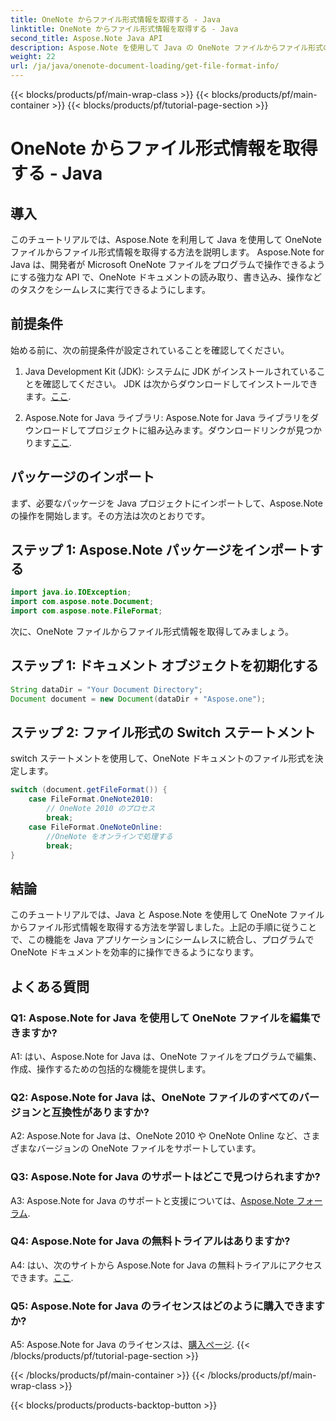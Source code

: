 ```yaml
---
title: OneNote からファイル形式情報を取得する - Java
linktitle: OneNote からファイル形式情報を取得する - Java
second_title: Aspose.Note Java API
description: Aspose.Note を使用して Java の OneNote ファイルからファイル形式の詳細を抽出する方法を学びます。この包括的なチュートリアルに従って、Java アプリケーションを強化します。
weight: 22
url: /ja/java/onenote-document-loading/get-file-format-info/
---
```


{{< blocks/products/pf/main-wrap-class >}}
{{< blocks/products/pf/main-container >}}
{{< blocks/products/pf/tutorial-page-section >}}

# OneNote からファイル形式情報を取得する - Java

## 導入

このチュートリアルでは、Aspose.Note を利用して Java を使用して OneNote ファイルからファイル形式情報を取得する方法を説明します。 Aspose.Note for Java は、開発者が Microsoft OneNote ファイルをプログラムで操作できるようにする強力な API で、OneNote ドキュメントの読み取り、書き込み、操作などのタスクをシームレスに実行できるようにします。

## 前提条件

始める前に、次の前提条件が設定されていることを確認してください。

1.  Java Development Kit (JDK): システムに JDK がインストールされていることを確認してください。 JDK は次からダウンロードしてインストールできます。[ここ](https://www.oracle.com/java/technologies/javase-jdk11-downloads.html).

2.  Aspose.Note for Java ライブラリ: Aspose.Note for Java ライブラリをダウンロードしてプロジェクトに組み込みます。ダウンロードリンクが見つかります[ここ](https://releases.aspose.com/note/java/).

## パッケージのインポート

まず、必要なパッケージを Java プロジェクトにインポートして、Aspose.Note の操作を開始します。その方法は次のとおりです。

## ステップ 1: Aspose.Note パッケージをインポートする

```java
import java.io.IOException;
import com.aspose.note.Document;
import com.aspose.note.FileFormat;
```

次に、OneNote ファイルからファイル形式情報を取得してみましょう。

## ステップ 1: ドキュメント オブジェクトを初期化する

```java
String dataDir = "Your Document Directory";
Document document = new Document(dataDir + "Aspose.one");
```

## ステップ 2: ファイル形式の Switch ステートメント

switch ステートメントを使用して、OneNote ドキュメントのファイル形式を決定します。

```java
switch (document.getFileFormat()) {
    case FileFormat.OneNote2010:
        // OneNote 2010 のプロセス
        break;
    case FileFormat.OneNoteOnline:
        //OneNote をオンラインで処理する
        break;
}
```

## 結論

このチュートリアルでは、Java と Aspose.Note を使用して OneNote ファイルからファイル形式情報を取得する方法を学習しました。上記の手順に従うことで、この機能を Java アプリケーションにシームレスに統合し、プログラムで OneNote ドキュメントを効率的に操作できるようになります。

## よくある質問

### Q1: Aspose.Note for Java を使用して OneNote ファイルを編集できますか?

A1: はい、Aspose.Note for Java は、OneNote ファイルをプログラムで編集、作成、操作するための包括的な機能を提供します。

### Q2: Aspose.Note for Java は、OneNote ファイルのすべてのバージョンと互換性がありますか?

A2: Aspose.Note for Java は、OneNote 2010 や OneNote Online など、さまざまなバージョンの OneNote ファイルをサポートしています。

### Q3: Aspose.Note for Java のサポートはどこで見つけられますか?

A3: Aspose.Note for Java のサポートと支援については、[Aspose.Note フォーラム](https://forum.aspose.com/c/note/28).

### Q4: Aspose.Note for Java の無料トライアルはありますか?

 A4: はい、次のサイトから Aspose.Note for Java の無料トライアルにアクセスできます。[ここ](https://releases.aspose.com/).

### Q5: Aspose.Note for Java のライセンスはどのように購入できますか?

 A5: Aspose.Note for Java のライセンスは、[購入ページ](https://purchase.aspose.com/buy).
{{< /blocks/products/pf/tutorial-page-section >}}

{{< /blocks/products/pf/main-container >}}
{{< /blocks/products/pf/main-wrap-class >}}

{{< blocks/products/products-backtop-button >}}
